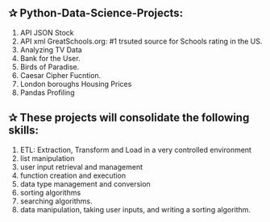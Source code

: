 ## ✰ Python-Data-Science-Projects: 

  1. API JSON Stock
  2. API xml GreatSchools.org: #1 trsuted source for Schools rating in the US.
  3. Analyzing TV Data
  4. Bank for the User.
  5. Birds of Paradise.
  6. Caesar Cipher Fucntion.
  7. London boroughs Housing Prices
  8. Pandas Profiling
  
## ✰ These projects will consolidate the following skills:
  1. ETL: Extraction, Transform and Load in a very controlled environment
  2. list manipulation
  3. user input retrieval and management
  4. function creation and execution
  5. data type management and conversion
  6. sorting algorithms
  7. searching algorithms.
  8. data manipulation, taking user inputs, and writing a sorting algorithm.
